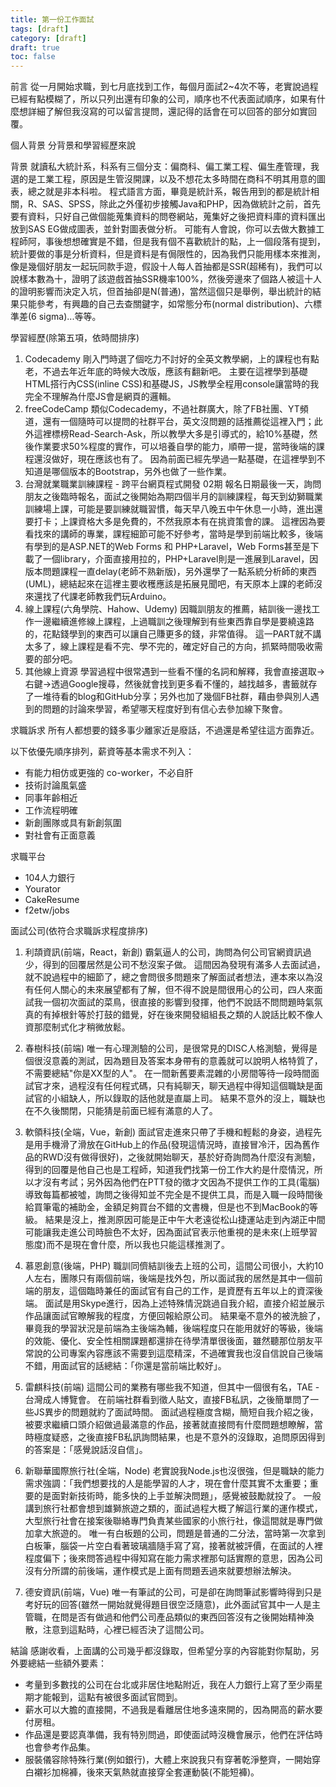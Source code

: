 ```yaml
---
title: 第一份工作面試
tags: [draft]
category: [draft]
draft: true
toc: false
---
```

前言
從一月開始求職，到七月底找到工作，每個月面試2~4次不等，老實說過程已經有點模糊了，所以只列出還有印象的公司，順序也不代表面試順序，如果有什麼想詳細了解但我沒寫的可以留言提問，還記得的話會在可以回答的部分如實回覆。


個人背景
分背景和學習經歷來說

背景
就讀私大統計系，科系有三個分支：偏商科、偏工業工程、偏生產管理，我選的是工業工程，原因是生管沒開課，以及不想花太多時間在商科不明其用意的圖表，總之就是非本科啦。
程式語言方面，畢竟是統計系，報告用到的都是統計相關，R、SAS、SPSS，除此之外僅初步接觸Java和PHP，因為做統計之前，首先要有資料，只好自己做個能蒐集資料的問卷網站，蒐集好之後把資料庫的資料匯出放到SAS EG做成圖表，並針對圖表做分析。
可能有人會說，你可以去做大數據工程師阿，事後想想確實是不錯，但是我有個不喜歡統計的點，上一個段落有提到，統計要做的事是分析資料，但是資料是有侷限性的，因為我們只能用樣本來推測，像是幾個好朋友一起玩同款手遊，假設十人每人首抽都是SSR(超稀有)，我們可以說樣本數為十，證明了該遊戲首抽SSR機率100%，然後旁邊來了個路人被這十人的證明影響而決定入坑，但首抽卻是N(普通)，當然這個只是舉例，舉出統計的結果只能參考，有興趣的自己去查關鍵字，如常態分布(normal distribution)、六標準差(6 sigma)...等等。

學習經歷(除第五項，依時間排序)
1. Codecademy
  剛入門時選了個吃力不討好的全英文教學網，上的課程也有點老，不過去年近年底的時候大改版，應該有翻新吧。
  主要在這裡學到基礎HTML搭行內CSS(inline CSS)和基礎JS，JS教學全程用console讓當時的我完全不理解為什麼JS會是網頁的邏輯。
2. freeCodeCamp
  類似Codecademy，不過社群廣大，除了FB社團、YT頻道，還有一個隨時可以提問的社群平台，英文沒問題的話推薦從這裡入門；此外這裡標榜Read-Search-Ask，所以教學大多是引導式的，給10%基礎，然後作業要求50%程度的實作，可以培養自學的能力，順帶一提，當時後端的課程還沒做好，現在應該也有了。
  因為前面已經先學過一點基礎，在這裡學到不知道是哪個版本的Bootstrap，另外也做了一些作業。
3. 台灣就業職業訓練課程 - 跨平台網頁程式開發 02期
  報名日期最後一天，詢問朋友之後臨時報名，面試之後開始為期四個半月的訓練課程，每天到幼獅職業訓練場上課，可能是要訓練就職習慣，每天早八晚五中午休息一小時，進出還要打卡；上課資格大多是免費的，不然我原本有在挑資策會的課。
  這裡因為要看找來的講師的專業，課程細節可能不好參考，當時是學到前端比較多，後端有學到的是ASP.NET的Web Forms 和 PHP+Laravel，Web Forms甚至是下載了一個library，介面直接用拉的，PHP+Laravel則是一進展到Laravel，因版本問題課程一直delay(老師不熟新版)，另外還學了一點系統分析師的東西(UML)，總結起來在這裡主要收穫應該是拓展見聞吧，有天原本上課的老師沒來還找了代課老師教我們玩Arduino。
4. 線上課程(六角學院、Hahow、Udemy)
  因職訓朋友的推薦，結訓後一邊找工作一邊繼續進修線上課程，上過職訓之後理解到有些東西靠自學是要繞遠路的，花點錢學到的東西可以讓自己賺更多的錢，非常值得。
  這一PART就不講太多了，線上課程是看不完、學不完的，確定好自己的方向，抓緊時間吸收需要的部分吧。
5. 其他線上資源
  學習過程中很常遇到一些看不懂的名詞和解釋，我會直接選取->右鍵->透過Google搜尋，然後就會找到更多看不懂的，越找越多，書籤就存了一堆待看的blog和GitHub分享；另外也加了幾個FB社群，藉由參與別人遇到的問題的討論來學習，希望哪天程度好到有信心去參加線下聚會。


求職訴求
所有人都想要的錢多事少離家近是廢話，不過還是希望往這方面靠近。

以下依優先順序排列，薪資等基本需求不列入：

- 有能力相仿或更強的 co-worker，不必自肝
- 技術討論風氣盛
- 同事年齡相近
- 工作流程明確
- 新創團隊或具有新創氛圍
- 對社會有正面意義


求職平台

- 104人力銀行
- Yourator
- CakeResume
- f2etw/jobs


面試公司(依符合求職訴求程度排序)
1. 利頡資訊(前端，React，新創)
  霸氣逼人的公司，詢問為何公司官網資訊過少，得到的回覆居然是公司不愁沒案子做。
  這間因為發現有滿多人去面試過，就不說過程中的細節了，總之會問很多問題來了解面試者想法，連本來以為沒有任何人關心的未來展望都有了解，但不得不說是間很用心的公司，四人來面試我一個初次面試的菜鳥，很直接的影響到發揮，他們不說話不問問題時氣氛真的有掉根針等於打鼓的錯覺，好在後來開發組組長之類的人說話比較不像人資那麼制式化才稍微放鬆。

2. 春樹科技(前端)
  唯一有心理測驗的公司，是很常見的DISC人格測驗，覺得是個很沒意義的測試，因為題目及答案本身帶有的意義就可以說明人格特質了，不需要總結"你是XX型的人"。
  在一間新舊要素混雜的小房間等待一段時間面試官才來，過程沒有任何程式碼，只有純聊天，聊天過程中得知這個職缺是面試官的小組缺人，所以錄取的話他就是直屬上司。
  結果不意外的沒上，職缺也在不久後關閉，只能猜是前面已經有滿意的人了。

3. 軟領科技(全端，Vue，新創)
  面試官走進來只帶了手機和輕鬆的身姿，過程先是用手機滑了滑放在GitHub上的作品(發現這情況時，直接冒冷汗，因為舊作品的RWD沒有做得很好)，之後就開始聊天，基於好奇詢問為什麼沒有測驗，得到的回覆是他自己也是工程師，知道我們找第一份工作大約是什麼情況，所以才沒有考試；另外因為他們在PTT發的徵才文因為不提供工作的工具(電腦)導致每篇都被噓，詢問之後得知並不完全是不提供工具，而是入職一段時間後給買筆電的補助金，金額足夠買台不錯的文書機，但是也不到MacBook的等級。
  結果是沒上，推測原因可能是正中午大老遠從松山捷運站走到內湖正中間可能讓我走進公司時臉色不太好，因為面試官表示他重視的是未來(上班學習態度)而不是現在會什麼，所以我也只能這樣推測了。

4. 慕恩創意(後端，PHP)
  職訓同儕結訓後去上班的公司，這間公司很小，大約10人左右，團隊只有兩個前端，後端是找外包，所以面試我的居然是其中一個前端的朋友，這個臨時兼任的面試官有自己的工作，是資歷有五年以上的資深後端。
  面試是用Skype進行，因為上述特殊情況跳過自我介紹，直接介紹並展示作品讓面試官瞭解我的程度，方便回報給原公司。
  結果毫不意外的被洗臉了，畢竟我的學習狀況是前端為主後端為輔，後端程度只在能用就好的等級，後端的效能、優化、安全性相關課題都還排在待學清單很後面，雖然聽那位朋友平常說的公司專案內容應該不需要到這麼精深，不過確實我也沒自信說自己後端不錯，用面試官的話總結：「你還是當前端比較好」。

5. 雷麒科技(前端)
  這間公司的業務有哪些我不知道，但其中一個很有名，TAE - 台灣成人博覽會。
  在前端社群看到徵人貼文，直接FB私訊，之後簡單問了一些JS異步的問題就約了面試時間。
  面試過程極度含糊，簡短自我介紹之後，被要求繼續口頭介紹做過最滿意的作品，接著就直接問有什麼問題想瞭解，當時極度疑惑，之後直接FB私訊詢問結果，也是不意外的沒錄取，追問原因得到的答案是：「感覺說話沒自信」。

6. 新聯華國際旅行社(全端，Node)
  老實說我Node.js也沒很強，但是職缺的能力需求強調：「我們想要找的人是能學習的人才，現在會什麼其實不太重要；重要的是面對新技術時，能多快的上手並解決問題」，感覺被鼓勵就投了。
  一般講到旅行社都會想到雄獅旅遊之類的，面試過程大概了解這行業的運作模式，大型旅行社會在接案後聯絡專門負責某些國家的小旅行社，像這間就是專門做加拿大旅遊的。
  唯一有白板題的公司，問題是普通的二分法，當時第一次拿到白板筆，腦袋一片空白看著玻璃牆隨手寫了寫，接著就被評價，在面試的人裡程度偏下；後來問答過程中得知寫在能力需求裡那句話實際的意思，因為公司沒有分所謂的前後端，運作模式是上面有問題丟過來就要想辦法解決。

7. 德安資訊(前端，Vue)
  唯一有筆試的公司，可是卻在詢問筆試影響時得到只是考好玩的回答(雖然一開始就覺得題目很空泛隨意)，此外面試官其中一人是主管職，在問是否有做過和他們公司產品類似的東西回答沒有之後開始精神渙散，注意到這點時，心裡已經否決了這間公司。


結論
感謝收看，上面講的公司幾乎都沒錄取，但希望分享的內容能對你幫助，另外要總結一些額外要素：

- 考量到多數找的公司在台北或非居住地點附近，我在人力銀行上寫了至少兩星期才能報到，這點有被很多面試官問到。
- 薪水可以大膽的直接開，不過我是看離居住地多遠來開的，因為開高的薪水要付房租。
- 作品還是要認真準備，我有特別問過，即使面試時沒機會展示，他們在評估時也會參考作品集。
- 服裝儀容除特殊行業(例如銀行)，大體上來說我只有穿著乾淨整齊，一開始穿白襯衫加棉褲，後來天氣熱就直接穿全套運動裝(不能短褲)。